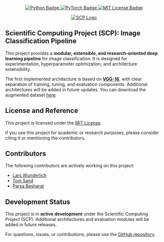 <p align="center">
  <a href="https://www.python.org/">
    <img src="https://img.shields.io/badge/Python-3364ff?style=for-the-badge&logo=python&logoColor=white" alt="Python Badge">
  </a>
  <a href="https://pytorch.org/">
    <img src="https://img.shields.io/badge/PyTorch-EE4C2C?style=for-the-badge&logo=pytorch&logoColor=white" alt="PyTorch Badge">
  </a>
  <a href="https://opensource.org/licenses/MIT">
    <img src="https://img.shields.io/badge/License-MIT-purple.svg?style=for-the-badge" alt="MIT License Badge">
  </a>
</p>

<p align="center">
  <a href="https://github.com/hounaar">
    <img src="./logo.png" alt="SCP Logo">
  </a>
</p>





## **Scientific Computing Project (SCP): Image Classification Pipeline**

This project provides a **modular, extensible, and research-oriented deep learning pipeline** for image classification. It is designed for experimentation, hyperparameter optimization, and architecture extensibility.

The first implemented architecture is based on <a href="https://github.com/hounaar/SCP/tree/master/VGG-16">**VGG-16**</a>, with clear separation of training, tuning, and evaluation components. Additional architectures will be added in future updates.
You can download the augmented dataset <a href="https://github.com/hounaar/SCP/releases/tag/data">here</a>



License and Reference
---------------------

This project is licensed under the [MIT License](https://opensource.org/licenses/MIT).

If you use this project for academic or research purposes, please consider citing it or mentioning the contributors.

Contributors
------------

The following contributors are actively working on this project:

- <a href="https://github.com/Lars314159">Lars Wunderlich</a>
- <a href="https://github.com/ToniMahojoni">Toni Sand</a>
- <a href="https://github.com/hounaar">Parsa Besharat</a>





Development Status
------------------

This project is in **active development** under the Scientific Computing Project (SCP). Additional architectures and evaluation modules will be added in future releases.

For questions, issues, or contributions, please use the [GitHub repository](https://github.com/hounaar).

